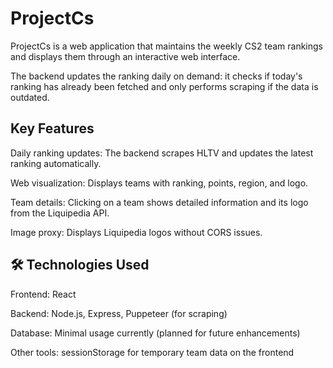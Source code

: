 <h1>ProjectCs</h1>

ProjectCs is a web application that maintains the weekly CS2 team rankings and displays them through an interactive web interface.

The backend updates the ranking daily on demand: it checks if today's ranking has already been fetched and only performs scraping if the data is outdated.

## Key Features
Daily ranking updates: The backend scrapes HLTV and updates the latest ranking automatically.

Web visualization: Displays teams with ranking, points, region, and logo.

Team details: Clicking on a team shows detailed information and its logo from the Liquipedia API.

Image proxy: Displays Liquipedia logos without CORS issues.

## 🛠 Technologies Used

Frontend: React

Backend: Node.js, Express, Puppeteer (for scraping)

Database: Minimal usage currently (planned for future enhancements)

Other tools: sessionStorage for temporary team data on the frontend
